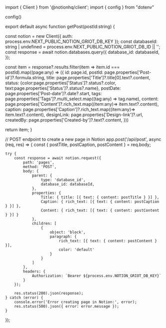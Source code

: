 import { Client } from '@notionhq/client';
import { config } from "dotenv"

config()

export default async function getPost(postId:string) {

  const notion = new Client({ auth: process.env.NEXT_PUBLIC_NOTION_GRIOT_DB_KEY });
  const databaseId: string | undefined = process.env.NEXT_PUBLIC_NOTION_GRIOT_DB_ID || '';
  const response = await notion.databases.query({
    database_id: databaseId,
  });

  const item = response?.results.filter(item => item.id === postId).map((page:any) => ({
    id: page.id,
    postId: page.properties['Post-id']?.formula.string,
    title: page.properties['Title']?.title[0].text?.content,
    status: {color:page.properties['Status']?.status?.color, text:page.properties['Status']?.status?.name},
    postDate: page.properties['Post-date']?.date?.start,
    tags: page.properties['Tags']?.multi_select.map((tag:any) => tag.name),
    content: page.properties['Content']?.rich_text.map((item:any)=> item.text?.content),
    caption: page.properties['Caption']?.rich_text.map((item:any)=> item.text?.content),
    designLink: page.properties['Design-link']?.url,
    createdBy: page.properties['Created-by']?.text?.content,
  }))


  return item;
}


// POST endpoint to create a new page in Notion
app.post('/api/post', async (req, res) => {
    const { postTitle, postCaption, postContent } = req.body;

    try {
        const response = await notion.request({
            path: 'pages',
            method: 'POST',
            body: {
                parent: {
                    type: 'database_id',
                    database_id: databaseId,
                },
                properties: {
                    Title: { title: [{ text: { content: postTitle } }] },
                    Caption: { rich_text: [{ text: { content: postCaption } }] },
                    Content: { rich_text: [{ text: { content: postContent } }] }
                },
                children: [
                    {
                        object: 'block',
                        paragraph: {
                            rich_text: [{ text: { content: postContent } }],
                            color: 'default'
                        }
                    }
                ]
            },
            headers: {
                Authorization: `Bearer ${process.env.NOTION_GRIOT_DB_KEY}`
            }
        });

        res.status(200).json(response);
    } catch (error) {
        console.error('Error creating page in Notion:', error);
        res.status(500).json({ error: error.message });
    }
});